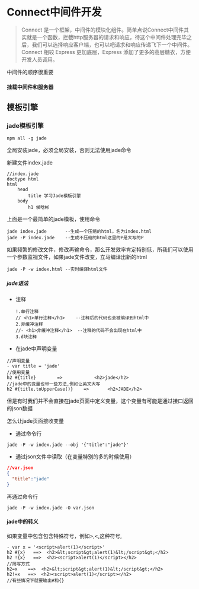 # Connect中间件开发

> Connect 是一个框架，中间件的模块化组件。简单点说Connect中间件其实就是一个函数，拦截http服务器的请求和响应，待这个中间件处理完毕之后，我们可以选择响应客户端，也可以吧请求和响应传递飞下一个中间件。Connect 相较 Express 更加底层，Express 添加了更多的高层糖衣，方便开发人员调用。





中间件的顺序很重要

#### 挂载中间件和服务器

## 模板引擎

### jade模板引擎

```shell
npm all -g jade
```

全局安装jade，必须全局安装，否则无法使用jade命令

新建文件index.jade

```jade
//index.jade
doctype html
html
	head
		title 学习Jade模板引擎
	body
		h1 侯晗彬  
```

上面是一个最简单的jade模板，使用命令

```shell
jade index.jade       --生成一个压缩的html，名为index.html
jade -P index.jade    --生成不压缩的html这里的P是大写的P
```

如果频繁的修改文件，修改再输命令，那么开发效率肯定特别低，所我们可以使用一个参数监视文件，如果jade文件改变，立马编译出新的html

```shell
jade -P -w index.html --实时编译html文件
```

##### jade语法

- 注释

  ```jade
  !.单行注释
  // <h1>单行注释</h1>    --注释后的代码也会被编译到html中
  2.非缓冲注释
  //- <h1>非缓冲注释</h1>  --注释的代码不会出现在html中
  3.d块注释
  ```

- 在jade中声明变量


```shell
//声明变量
- var title = 'jade'
//使用变量
h2 #{title}        =>            <h2>jade</h2>
//jade中的变量也带一些方法,例如让英文大写
h2 #{title.toUpperCase()}    =>       <h2>JADE</h2>
```

但是有时我们并不会直接在jade页面中定义变量，这个变量有可能是通过接口返回的json数据

怎么让jade页面接收变量

- 通过命令行

```shell
jade -P -w index.jade --obj '{"title":"jade"}'
```

- 通过json文件中读取（在变量特别的多的时候使用）

```json
//var.json
{
  "title":"jade"
}
```

再通过命令行

```shell
jade -P -w index.jade -O var.json
```

#### jade中的转义

如果变量中包含包含特殊符号，例如>,<,这种符号,

```shell
- var x = '<script>alert(1)</script>'
h2 #{x}   ==>  <h2>&lt;script&gt;alert(1)&lt;/script&gt;</h2>
h2 !{x}   ==>  <h2><script>alert(1)</script></h2>
//简写方式
h2=x    ==>  <h2>&lt;script&gt;alert(1)&lt;/script&gt;</h2>
h2!=x   ==>  <h2><script>alert(1)</script></h2>
//有些情况下就要输出#和{}
```

